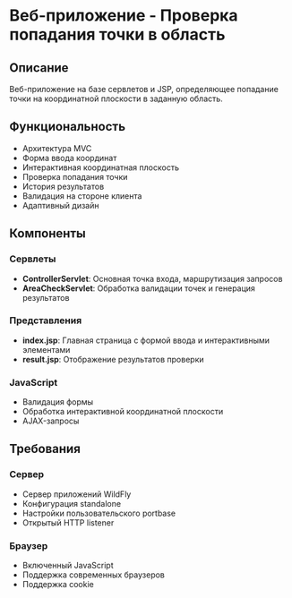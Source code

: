 # Веб-приложение - Проверка попадания точки в область

## Описание
Веб-приложение на базе сервлетов и JSP, определяющее попадание точки на координатной плоскости в заданную область.



## Функциональность
- Архитектура MVC
- Форма ввода координат
- Интерактивная координатная плоскость
- Проверка попадания точки
- История результатов
- Валидация на стороне клиента
- Адаптивный дизайн

## Компоненты

### Сервлеты
- **ControllerServlet**: Основная точка входа, маршрутизация запросов
- **AreaCheckServlet**: Обработка валидации точек и генерация результатов

### Представления
- **index.jsp**: Главная страница с формой ввода и интерактивными элементами
- **result.jsp**: Отображение результатов проверки

### JavaScript
- Валидация формы
- Обработка интерактивной координатной плоскости
- AJAX-запросы

## Требования

### Сервер
- Сервер приложений WildFly
- Конфигурация standalone
- Настройки пользовательского portbase
- Открытый HTTP listener

### Браузер
- Включенный JavaScript
- Поддержка современных браузеров
- Поддержка cookie
